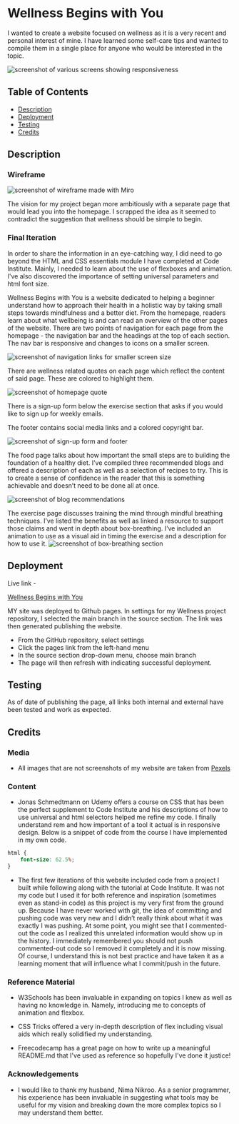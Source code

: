 # Wellness Begins with You 

I wanted to create a website focused on wellness as it is a very recent and personal interest of mine. I have learned some self-care tips and wanted to compile them in a single place for anyone who would be interested in the topic.  

<img src="assets/images/responsive.png" alt="screenshot of various screens showing responsiveness"> 

## Table of Contents 
* [Description](#description) 
* [Deployment](#deployment) 
* [Testing](#testing) 
* [Credits](#credits) 
 

## Description 

### Wireframe 

<img src="assets/images/wellness-wireframe.jpg" alt="screenshot of wireframe made with Miro"> 

The vision for my project began more ambitiously with a separate page that would lead you into the homepage. I scrapped the idea as it seemed to contradict the suggestion that wellness should be simple to begin.  

### Final Iteration
 
In order to share the information in an eye-catching way, I did need to go beyond the HTML and CSS essentials module I have completed at Code Institute. Mainly, I needed to learn about the use of flexboxes and animation. I've also discovered the importance of setting universal parameters and html font size. 

Wellness Begins with You is a website dedicated to helping a beginner understand how to approach their health in a holistic way by taking small steps towards mindfulness and a better diet. From the homepage, readers learn about what wellbeing is and can read an overview of the other pages of the website. There are two points of navigation for each page from the homepage - the navigation bar and the headings at the top of each section. The nav bar is responsive and changes to icons on a smaller screen. 

<img src="assets/images/nav-mobile.png" alt="screenshot of navigation links for smaller screen size"> 

There are wellness related quotes on each page which reflect the content of said page. These are colored to highlight them.

<img src="assets/images/quote.png" alt="screenshot of homepage quote"> 

There is a sign-up form below the exercise section that asks if you would like to sign up for weekly emails.

The footer contains social media links and a colored copyright bar.

<img src="assets/images/signup-and-footer.png" alt="screenshot of sign-up form and footer"> 

The food page talks about how important the small steps are to building the foundation of a healthy diet. I’ve compiled three recommended blogs and offered a description of each as well as a selection of recipes to try. This is to create a sense of confidence in the reader that this is something achievable and doesn’t need to be done all at once. 

<img src="assets/images/blog-recs.png" alt="screenshot of blog recommendations"> 

The exercise page discusses training the mind through mindful breathing techniques. I’ve listed the benefits as well as linked a resource to support those claims and went in depth about box-breathing. I’ve included an animation to use as a visual aid in timing the exercise and a description for how to use it. 
<img src="assets/images/box-breathing.png" alt="screenshot of box-breathing section"> 

## Deployment 

Live link - 

[Wellness Begins with You](https://gnikroo.github.io/Wellness/) 

MY site was deployed to Github pages. In settings for my Wellness project repository, I selected the main branch in the source section. The link was then generated publishing the website. 

* From the GitHub repository, select settings  
* Click the pages link from the left-hand menu 
* In the source section drop-down menu, choose main branch  
* The page will then refresh with indicating successful deployment.  

## Testing 

As of date of publishing the page, all links both internal and external have been tested and work as expected. 

## Credits 

### Media 

* All images that are not screenshots of my website are taken from [Pexels](https://www.pexels.com/) 

### Content 

* Jonas Schmedtmann on Udemy offers a course on CSS that has been the perfect supplement to Code Institute and his descriptions of how to use universal and html selectors helped me refine my code. I finally understand rem and how important of a tool it actual is in responsive design. Below is a snippet of code from the course I have implemented in my own code. 

```css 
html { 
    font-size: 62.5%; 
} 
``` 

* The first few iterations of this website included code from a project I built while following along with the tutorial at Code Institute. It was not my code but I used it for both reference and inspiration (sometimes even as stand-in code) as this project is my very first from the ground up. Because I have never worked with git, the idea of committing and pushing code was very new and I didn’t really think about what it was exactly I was pushing. At some point, you might see that I commented-out the code as I realized this unrelated information would show up in the history. I immediately remembered you should not push commented-out code so I removed it completely and it is now missing. Of course, I understand this is not best practice and have taken it as a learning moment that will influence what I commit/push in the future. 

### Reference Material 

* W3Schools has been invaluable in expanding on topics I knew as well as having no knowledge in. Namely, introducing me to concepts of animation and flexbox. 

* CSS Tricks offered a very in-depth description of flex including visual aids which really solidified my understanding. 

* Freecodecamp has a great page on how to write up a meaningful README.md that I've used as reference so hopefully I've done it justice! 

### Acknowledgements 

* I would like to thank my husband, Nima Nikroo. As a senior programmer, his experience has been invaluable in suggesting what tools may be useful for my vision and breaking down the more complex topics so I may understand them better. 